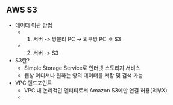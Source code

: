 ## AWS S3
- 데이터 이관 방법  
  - 1) 서버 -> 망분리 PC -> 외부망 PC -> S3  
  - 2) 서버 -> S3  
- S3란?
  - Simple Storage Service로 인터넷 스토리지 서비스  
  - 웹상 어디서나 원하는 양의 데이터를 저장 및 검색 가능  
- VPC 엔드포인트  
  - VPC 내 논리적인 엔터티로서 Amazon S3에만 연결 허용(외부X)  
  - 
